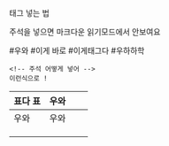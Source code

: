 태그 넣는 법

주석을 넣으면 마크다운 읽기모드에서 안보여요

#우와 
#이게 바로 
#이게태그다
#우하하학

<!-- 주석 어떻게 넣어 -->

```
<!-- 주석 어떻게 넣어 -->
이런식으로 !
```


| 표다 표 | 우와  |     |     |
| ---- | --- | --- | --- |
| 우와   | 우와  |     |     |
|      |     |     |     |
|      |     |     |     |
|      |     |     |     |
